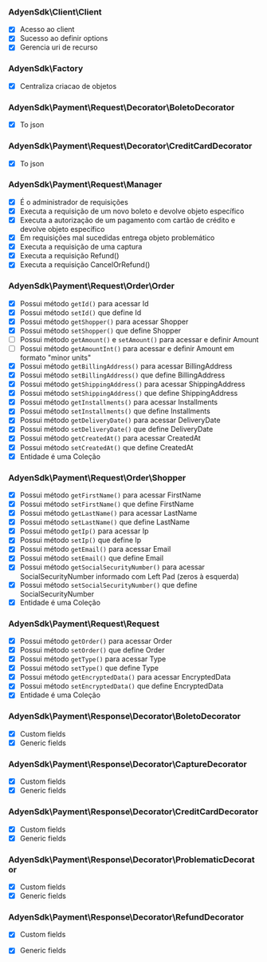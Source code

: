 
### AdyenSdk\Client\Client


- [x] Acesso ao client
- [x] Sucesso ao definir options
- [x] Gerencia uri de recurso

### AdyenSdk\Factory


- [x] Centraliza criacao de objetos

### AdyenSdk\Payment\Request\Decorator\BoletoDecorator


- [x] To json

### AdyenSdk\Payment\Request\Decorator\CreditCardDecorator


- [x] To json

### AdyenSdk\Payment\Request\Manager


- [x] É o administrador de requisições
- [x] Executa a requisição de um novo boleto e devolve objeto específico
- [x] Executa a autorização de um pagamento com cartão de crédito e devolve objeto específico
- [x] Em requisições mal sucedidas entrega objeto problemático
- [x] Executa a requisição de uma captura
- [x] Executa a requisição Refund()
- [x] Executa a requisição CancelOrRefund()

### AdyenSdk\Payment\Request\Order\Order


- [x] Possui método ``getId()`` para acessar Id
- [x] Possui método ``setId()`` que define Id
- [x] Possui método ``getShopper()`` para acessar Shopper
- [x] Possui método ``setShopper()`` que define Shopper
- [ ] Possui método ``getAmount()`` e ``setAmount()`` para acessar e definir Amount
- [ ] Possui método ``getAmountInt()`` para acessar e definir Amount em formato "minor units"
- [x] Possui método ``getBillingAddress()`` para acessar BillingAddress
- [x] Possui método ``setBillingAddress()`` que define BillingAddress
- [x] Possui método ``getShippingAddress()`` para acessar ShippingAddress
- [x] Possui método ``setShippingAddress()`` que define ShippingAddress
- [x] Possui método ``getInstallments()`` para acessar Installments
- [x] Possui método ``setInstallments()`` que define Installments
- [x] Possui método ``getDeliveryDate()`` para acessar DeliveryDate
- [x] Possui método ``setDeliveryDate()`` que define DeliveryDate
- [x] Possui método ``getCreatedAt()`` para acessar CreatedAt
- [x] Possui método ``setCreatedAt()`` que define CreatedAt
- [x] Entidade é uma Coleção

### AdyenSdk\Payment\Request\Order\Shopper


- [x] Possui método ``getFirstName()`` para acessar FirstName
- [x] Possui método ``setFirstName()`` que define FirstName
- [x] Possui método ``getLastName()`` para acessar LastName
- [x] Possui método ``setLastName()`` que define LastName
- [x] Possui método ``getIp()`` para acessar Ip
- [x] Possui método ``setIp()`` que define Ip
- [x] Possui método ``getEmail()`` para acessar Email
- [x] Possui método ``setEmail()`` que define Email
- [x] Possui método ``getSocialSecurityNumber()`` para acessar SocialSecurityNumber informado com Left Pad (zeros à esquerda)
- [x] Possui método ``setSocialSecurityNumber()`` que define SocialSecurityNumber
- [x] Entidade é uma Coleção

### AdyenSdk\Payment\Request\Request


- [x] Possui método ``getOrder()`` para acessar Order
- [x] Possui método ``setOrder()`` que define Order
- [x] Possui método ``getType()`` para acessar Type
- [x] Possui método ``setType()`` que define Type
- [x] Possui método ``getEncryptedData()`` para acessar EncryptedData
- [x] Possui método ``setEncryptedData()`` que define EncryptedData
- [x] Entidade é uma Coleção

### AdyenSdk\Payment\Response\Decorator\BoletoDecorator


- [x] Custom fields
- [x] Generic fields

### AdyenSdk\Payment\Response\Decorator\CaptureDecorator


- [x] Custom fields
- [x] Generic fields

### AdyenSdk\Payment\Response\Decorator\CreditCardDecorator


- [x] Custom fields
- [x] Generic fields

### AdyenSdk\Payment\Response\Decorator\ProblematicDecorator


- [x] Custom fields
- [x] Generic fields

### AdyenSdk\Payment\Response\Decorator\RefundDecorator


- [x] Custom fields
- [x] Generic fields

